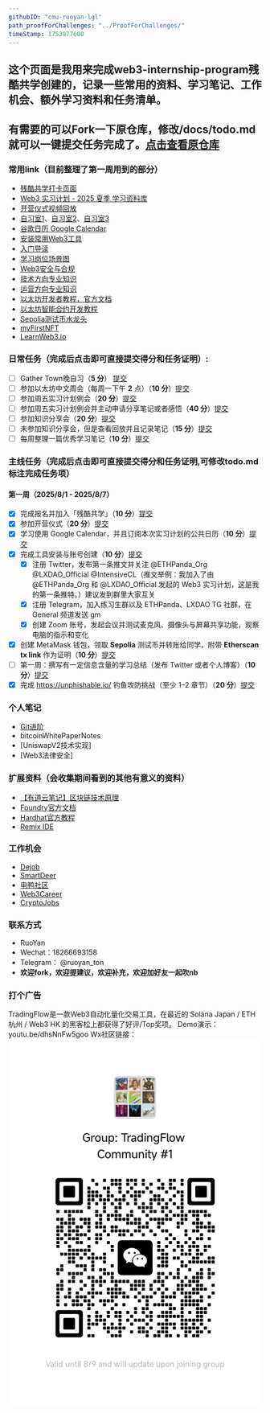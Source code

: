 ```yaml
---
githubID: "cmu-ruoyan-lgl" 
path_proofForChallenges: "../ProofForChallenges/" 
timeStamp: 1753977600 
---
```



## 这个页面是我用来完成web3-internship-program残酷共学创建的，记录一些常用的资料、学习笔记、工作机会、额外学习资料和任务清单。
## 有需要的可以Fork一下原仓库，修改/docs/todo.md就可以一键提交任务完成了。[点击查看原仓库](https://github.com/cmu-ruoyan-lgl/Web3_Internship_Program_Notes)
### 常用link（目前整理了第一周用到的部分）

- [残酷共学打卡页面](https://intensivecolearn.ing/programs/Web3_Internship_Program)
- [Web3 实习计划 - 2025 夏季 学习资料库](https://ethpanda.notion.site/2025-summer-web3-internship-program)
- [开营仪式视频回放](Youtube：https://youtu.be/-sWK553bXdk)
- [自习室1](https://app.gather.town/app/rdVZGSe5QCKhvwzv/Web3InternshipProgram)、[自习室2](https://app.gather.town/app/fA4NvSTebBYflpNI/Web3InternshipProgram2)、[自习室3](https://app.gather.town/app/7Ycu439o2fGG6a4s/Web3InternshipProgram3)
- [谷歌日历 Google Calendar](https://calendar.google.com/calendar/u/0?cid=NzM1YmM2ZmM0YWI2YTY3ODRlYjEwMmFiMDA4YzA2NDk3NjJhNWY0YmFkZmQzMzBmYjNiZjVhZjRmYjcyMjNmM0Bncm91cC5jYWxlbmRhci5nb29nbGUuY29t)
- [安装常用Web3工具](https://web3intern.xyz/zh/remote-work-guide/)
- [入门导读](https://web3intern.xyz/zh/blockchain-basic/)
- [学习岗位场景图](https://web3intern.xyz/zh/position-introduction/)
- [Web3安全与合规](https://web3intern.xyz/zh/security/)
- [技术方向专业知识](https://web3intern.xyz/zh/smart-contract-development/)
- [运营方向专业知识](https://web3intern.xyz/zh/community-intern/)
- [以太坊开发者教程，官方文档](https://ethereum.org/en/developers/)
- [以太坊智能合约开发教程](https://speedrunethereum.com/)
- [Sepolia测试币水龙头](https://sepolia-faucet.pk910.de/)
- [myFirstNFT](https://nft.myfirst.io/)
- [LearnWeb3.io](https://learnweb3.io/)

### 日常任务（完成后点击即可直接提交得分和任务证明）:
- [ ] Gather Town晚自习（**5 分**） [提交](https://tally.so/r/nGAXjQ?github={{page.githubID}}&task=%E9%80%9A%E7%94%A8%E4%BB%BB%E5%8A%A1%EF%BC%9AGather%20Town%20%E6%99%9A%E8%87%AA%E4%B9%A0%EF%BC%885%20%E5%88%86%EF%BC%89&point=5)
- [ ] 参加以太坊中文周会（每周一下午 **2** 点）（**10 分**）[提交](https://tally.so/r/nGAXjQ?github={{page.githubID}}&task=%E9%80%9A%E7%94%A8%E4%BB%BB%E5%8A%A1%EF%BC%9A%E5%8F%82%E5%8A%A0%E4%BB%A5%E5%A4%AA%E5%9D%8A%E4%B8%AD%E6%96%87%E5%91%A8%E4%BC%9A%EF%BC%8810%20%E5%88%86%EF%BC%89&point=10)
- [ ] 参加周五实习计划例会（**20 分**）[提交](https://tally.so/r/nGAXjQ?github={{page.githubID}}&task=%E9%80%9A%E7%94%A8%E4%BB%BB%E5%8A%A1%EF%BC%9A%E5%8F%82%E5%8A%A0%E5%91%A8%E4%BA%94%E5%AE%9E%E4%B9%A0%E8%AE%A1%E5%88%92%E4%BE%8B%E4%BC%9A%EF%BC%8820%20%E5%88%86%EF%BC%89&point=20)
- [ ] 参加周五实习计划例会并主动申请分享笔记或者感悟（**40 分**）[提交](https://tally.so/r/nGAXjQ?github={{page.githubID}}&task=%E9%80%9A%E7%94%A8%E4%BB%BB%E5%8A%A1%EF%BC%9A%E5%8F%82%E5%8A%A0%E5%91%A8%E4%BA%94%E5%AE%9E%E4%B9%A0%E8%AE%A1%E5%88%92%E4%BE%8B%E4%BC%9A%E5%B9%B6%E4%B8%BB%E5%8A%A8%E7%94%B3%E8%AF%B7%E5%88%86%E4%BA%AB%E7%AC%94%E8%AE%B0%E6%88%96%E8%80%85%E6%84%9F%E6%82%9F%EF%BC%8840%20%E5%88%86%EF%BC%89&point=40)
- [ ] 参加知识分享会（**20 分**）[提交](https://tally.so/r/nGAXjQ?github={{page.githubID}}&task=%E9%80%9A%E7%94%A8%E4%BB%BB%E5%8A%A1%EF%BC%9A%E5%8F%82%E5%8A%A0%E7%9F%A5%E8%AF%86%E5%88%86%E4%BA%AB%E4%BC%9A%EF%BC%8820%20%E5%88%86%EF%BC%89&point=20)
- [ ] 未参加知识分享会，但是查看回放并且记录笔记（**15 分**）[提交](https://tally.so/r/nGAXjQ?github={{page.githubID}}&task=%E9%80%9A%E7%94%A8%E4%BB%BB%E5%8A%A1%EF%BC%9A%E6%9C%AA%E5%8F%82%E5%8A%A0%E7%9F%A5%E8%AF%86%E5%88%86%E4%BA%AB%E4%BC%9A%EF%BC%8C%E4%BD%86%E6%98%AF%E6%9F%A5%E7%9C%8B%E5%9B%9E%E6%94%BE%E5%B9%B6%E4%B8%94%E8%AE%B0%E5%BD%95%E7%AC%94%E8%AE%B0%EF%BC%8815%20%E5%88%86%EF%BC%89&point=15)
- [ ] 每周整理一篇优秀学习笔记（**10 分**）[提交](https://tally.so/r/nGAXjQ?github={{page.githubID}}&task=%E9%80%9A%E7%94%A8%E4%BB%BB%E5%8A%A1%EF%BC%9A%E6%95%B4%E7%90%86%E4%B8%80%E7%AF%87%E4%BC%98%E7%A7%80%E5%AD%A6%E4%B9%A0%E7%AC%94%E8%AE%B0%EF%BC%8810%20%E5%88%86%EF%BC%89&point=10)

### 主线任务（完成后点击即可直接提交得分和任务证明,可修改todo.md标注完成任务项）

#### 第一周（2025/8/1 - 2025/8/7）
- [x] 完成报名并加入「残酷共学」（**10 分**）[提交](https://tally.so/r/nGAXjQ?github={{page.githubID}}&task=%E7%AC%AC%200%20%E5%91%A8%EF%BC%9A%E5%AE%8C%E6%88%90%E6%8A%A5%E5%90%8D%E5%B9%B6%E5%8A%A0%E5%85%A5%E3%80%8C%E6%AE%8B%E9%85%B7%E5%85%B1%E5%AD%A6%E3%80%8D%EF%BC%8810%20%E5%88%86%EF%BC%89&point=10)
- [x] 参加开营仪式（**20 分**）[提交](https://tally.so/r/nGAXjQ?github={{page.githubID}}&task=%E7%AC%AC%200%20%E5%91%A8%EF%BC%9A%E5%BC%80%E8%90%A5%E4%BB%AA%E5%BC%8F%EF%BC%8820%20%E5%88%86%EF%BC%89&point=20)
- [x] 学习使用 Google Calendar，并且订阅本次实习计划的公共日历（**10 分**）[提交](https://tally.so/r/nGAXjQ?github={{page.githubID}}&task=%E7%AC%AC%200%20%E5%91%A8%EF%BC%9A%E5%AD%A6%E4%B9%A0%E4%BD%BF%E7%94%A8%20Google%20Calendar%EF%BC%8C%E5%B9%B6%E4%B8%94%E8%AE%A2%E9%98%85%E6%9C%AC%E6%AC%A1%E5%AE%9E%E4%B9%A0%E8%AE%A1%E5%88%92%E7%9A%84%E5%85%AC%E5%85%B1%E6%97%A5%E5%8E%86%EF%BC%8810%20%E5%88%86%EF%BC%89&point=10)
- [x] 完成工具安装与账号创建（**10 分**）[提交](https://tally.so/r/nGAXjQ?github={{page.githubID}}&task=%E7%AC%AC%201%20%E5%91%A8%EF%BC%9A%E5%AE%8C%E6%88%90%E5%B7%A5%E5%85%B7%E5%AE%89%E8%A3%85%E4%B8%8E%E8%B4%A6%E5%8F%B7%E5%88%9B%E5%BB%BA%EF%BC%88%E5%90%AB%E8%87%B3%E5%B0%91%E4%B8%89%E9%A1%B9%E5%AD%90%E4%BB%BB%E5%8A%A1%EF%BC%89%EF%BC%8810%20%E5%88%86%EF%BC%89&point=10)
    - [x]  注册 Twitter，发布第一条推文并关注 @ETHPanda_Org @LXDAO_Official @IntensiveCL（推文举例：我加入了由 @ETHPanda_Org 和 @LXDAO_Official 发起的 Web3 实习计划，这是我的第一条推特。）建议发到群里大家互关
    - [x]  注册 Telegram，加入练习生群以及 ETHPanda、LXDAO TG 社群，在 General 频道发送 gm
    - [x]  创建 Zoom 账号，发起会议并测试麦克风、摄像头与屏幕共享功能，观察电脑的指示和变化
- [x]  创建 MetaMask 钱包，领取 **Sepolia** 测试币并转账给同学，附带 **Etherscan tx link** 作为证明（**10 分**）[提交](https://tally.so/r/nGAXjQ?github={{page.githubID}}&task=%E7%AC%AC%201%20%E5%91%A8%EF%BC%9A%E5%88%9B%E5%BB%BA%20MetaMask%20%E9%92%B1%E5%8C%85%EF%BC%8C%E9%A2%86%E5%8F%96%20Sepolia%20%E6%B5%8B%E8%AF%95%E5%B8%81%E5%B9%B6%E8%BD%AC%E8%B4%A6%E7%BB%99%E5%90%8C%E5%AD%A6%EF%BC%8810%20%E5%88%86%EF%BC%89&point=10)
- [ ]  第一周：撰写有一定信息含量的学习总结（发布 Twitter 或者个人博客）（**10 分**）[提交](https://tally.so/r/nGAXjQ?github={{page.githubID}}&task=%E7%AC%AC%201%20%E5%91%A8%EF%BC%9A%E6%92%B0%E5%86%99%E6%9C%89%E4%B8%80%E5%AE%9A%E4%BF%A1%E6%81%AF%E5%90%AB%E9%87%8F%E7%9A%84%E5%AD%A6%E4%B9%A0%E6%80%BB%E7%BB%93%EF%BC%88%E5%8F%91%E5%B8%83%20Twitter%20%E6%88%96%E8%80%85%E4%B8%AA%E4%BA%BA%E5%8D%9A%E5%AE%A2%EF%BC%89%EF%BC%8810%20%E5%88%86%EF%BC%89&point=10)
- [x]  完成 https://unphishable.io/ 钓鱼攻防挑战（至少 1–2 章节）（**20 分**）[提交](https://tally.so/r/nGAXjQ?github={{page.githubID}}&task=%E7%AC%AC%201%20%E5%91%A8%EF%BC%9A%E5%AE%8C%E6%88%90%E9%92%93%E9%B1%BC%E6%94%BB%E9%98%B2%E6%8C%91%E6%88%98%EF%BC%88%E8%87%B3%E5%B0%91%201%E2%80%932%20%E7%AB%A0%E8%8A%82%EF%BC%89%EF%BC%8820%20%E5%88%86%EF%BC%89&point=20)

### 个人笔记

- [Git进阶](https://cmu-ruoyan-lgl.github.io/Web3_Internship_Program_Notes/git_advanced)
- bitcoinWhitePaperNotes
- [UniswapV2技术实现]
- [Web3法律安全]

### 扩展资料（会收集期间看到的其他有意义的资料）
- [【有道云笔记】区块链技术原理](https://share.note.youdao.com/s/PwqL56CJ)
- [Foundry官方文档](https://getfoundry.sh/introduction/getting-started)
- [Hardhat官方教程](https://hardhat.org/tutorial)
- [Remix IDE](https://remix.ethereum.org)
  
### 工作机会
- [Dejob](https://www.dejob.top/)
- [SmartDeer](https://www.smartdeer.com/)
- [电鸭社区](https://eleduck.com/)
- [Web3Career](https://web3.career/)
- [CryptoJobs](https://crypto.jobs/)


### 联系方式
- RuoYan
- Wechat：18266693158
- Telegram： @ruoyan_ton
- **欢迎fork，欢迎提建议，欢迎补充，欢迎加好友一起吹nb**

### 打个广告

TradingFlow是一款Web3自动化量化交易工具，在最近的 Solana Japan / ETH 杭州 / Web3 HK 的黑客松上都获得了好评/Top奖项。
Demo演示： youtu.be/dhsNnFw5goo
Wx社区链接：
![Wechat_TradingFlow](tradingFlowCommunityLink.jpg)